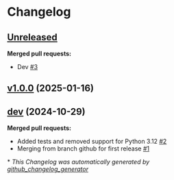 # Changelog

## [Unreleased](https://github.com/architdatar/ml_uncertainty/tree/HEAD)

**Merged pull requests:**

- Dev [\#3](https://github.com/architdatar/ml_uncertainty/pull/3)

## [v1.0.0](https://github.com/architdatar/ml_uncertainty/tree/v1.0.0) (2025-01-16)

## [dev](https://github.com/architdatar/ml_uncertainty/tree/dev) (2024-10-29)

**Merged pull requests:**

- Added tests and removed support for Python 3.12 [\#2](https://github.com/architdatar/ml_uncertainty/pull/2)
- Merging from  branch github for first release [\#1](https://github.com/architdatar/ml_uncertainty/pull/1)



\* *This Changelog was automatically generated by [github_changelog_generator](https://github.com/github-changelog-generator/github-changelog-generator)*
